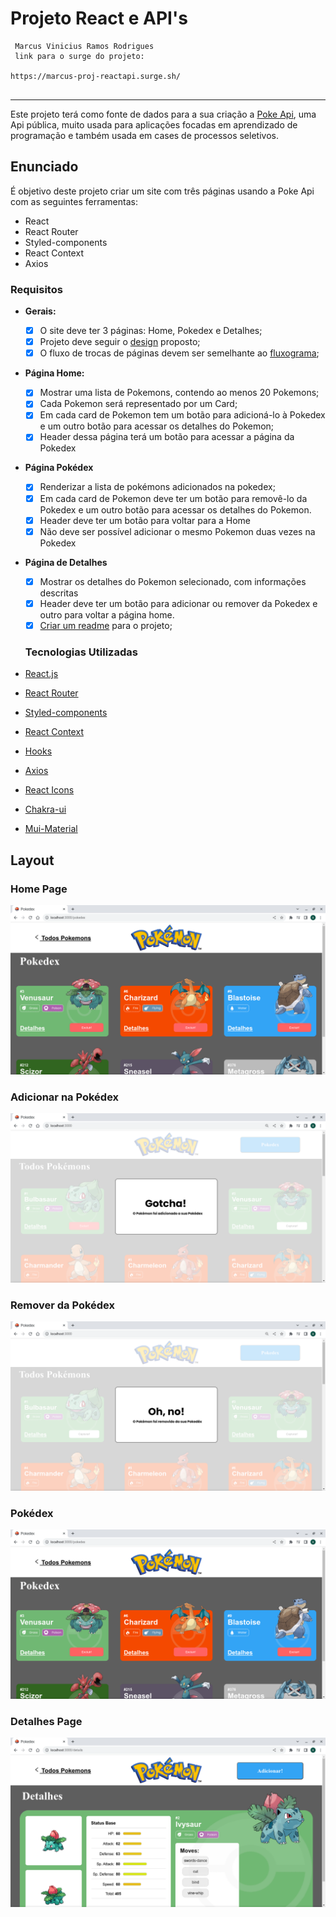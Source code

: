 # **Projeto React e API's**
```
 Marcus Vinicius Ramos Rodrigues
 link para o surge do projeto:
 
https://marcus-proj-reactapi.surge.sh/


```
***
Este projeto terá como fonte de dados para a sua criação a [Poke Api](https://pokeapi.co/ "Poke Api"), uma Api pública, muito usada para aplicações focadas em aprendizado de programação e também usada em cases de processos seletivos.


## **Enunciado**
É objetivo deste projeto criar um site com três páginas usando a Poke Api com as seguintes ferramentas:

- React
- React Router
- Styled-components
- React Context
- Axios

### **Requisitos**
- **Gerais:**
	- [x] O site deve ter 3 páginas: Home, Pokedex e Detalhes;
	- [x] Projeto deve seguir o [design](https://www.figma.com/file/KseyA2Ofghiek2Cy3ZaDre/Poked%C3%A9x?t=AEi3zEmWmarf1FbP-0 "design") proposto;
	- [x] O fluxo de trocas de páginas devem ser semelhante ao [fluxograma](https://www.figma.com/proto/KseyA2Ofghiek2Cy3ZaDre/Poked%C3%A9x?page-id=0%3A1&node-id=2%3A2&viewport=358%2C197%2C0.27&scaling=scale-down&starting-point-node-id=2%3A2 "fluxograma");
- **Página Home:**
	- [x]  Mostrar uma lista de Pokemons, contendo ao menos 20 Pokemons;
	- [x] Cada Pokemon será representado por um Card;
	- [x] Em cada card de Pokemon tem um botão para adicioná-lo à Pokedex e um outro botão para acessar os detalhes do Pokemon;
	- [x] Header dessa página terá um botão para acessar a página da Pokedex
- **Página Pokédex**
	- [x] Renderizar a lista de pokémons adicionados na pokedex;
	- [x] Em cada card de Pokemon deve ter um botão para removê-lo da Pokedex e um outro botão para acessar os detalhes do Pokemon.
	- [x] Header deve ter um botão para voltar para a Home
	- [x] Não deve ser possível adicionar o mesmo Pokemon duas vezes na Pokedex
- **Página de Detalhes**
	- [x] Mostrar os detalhes do Pokemon selecionado, com informações descritas
	- [x] Header deve ter um botão para adicionar ou remover da Pokedex e outro para voltar a página home.
    - [x] [Criar um readme](https://www.youtube.com/watch?v=1QKwP0SJK-c "Crie um readme") para o projeto;

	### **Tecnologias Utilizadas**

-   [React.js](https://pt-br.reactjs.org/)
-   [React Router](https://reactrouter.com/en/main/start/overview)
-   [Styled-components](https://styled-components.com/)
-   [React Context](https://reactjs.org/docs/context.html)
-   [Hooks](https://reactjs.org/docs/hooks-intro.html)
-   [Axios](https://axios-http.com/ptbr/docs/intro)
-   [React Icons](https://react-icons.github.io/react-icons)
-   [Chakra-ui](https://pro.chakra-ui.com/guides/get-started)
-   [Mui-Material](https://mui.com/material-ui/getting-started/overview/)

## Layout

### Home Page

![Home Page](https://github.com/hammes22/Pokedex/raw/main/images/pokedex_Page.png)

### Adicionar na Pokédex

![Adicionar na Pokédex](https://github.com/hammes22/Pokedex/raw/main/images/adicionarPokedex.png)

### Remover da Pokédex

![Remover da Pokédex](https://github.com/hammes22/Pokedex/raw/main/images/removerPokedex.png)

### Pokédex

![Pokédex](https://github.com/hammes22/Pokedex/raw/main/images/pokedex_Page.png)

### Detalhes Page

![Detalhes Page](https://github.com/hammes22/Pokedex/raw/main/images/detalhes_page.png)


				

